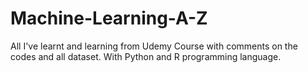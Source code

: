 # Machine-Learning-A-Z
All I've learnt and learning from Udemy Course with comments on the codes and all dataset. With Python and R programming language.
